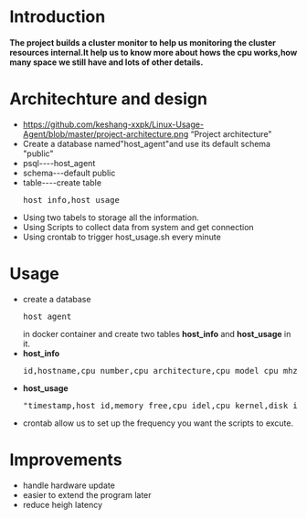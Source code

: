 # Introduction
#### The project builds a cluster monitor to help us monitoring the cluster resources internal.It help us to know more about hows the cpu works,how many space we still have and lots of other details.


# Architechture and design
- https://github.com/keshang-xxpk/Linux-Usage-Agent/blob/master/project-architecture.png   “Project architecture"
- Create a database named"host_agent"and use its default schema "public"
- psql----host_agent
- schema---default public
- table----create table<pre>host_info,host_usage</pre>
- Using two tabels to storage all the information.
- Using Scripts to collect data from system and get connection
- Using crontab  to trigger host_usage.sh every minute

# Usage
- create a database<pre>host_agent</pre> in docker container and create two tables **host_info** and **host_usage** in it.
- **host_info**  <pre>id,hostname,cpu_number,cpu_architecture,cpu_model_cpu_mhz,L2-cache,timestamp</pre>
- **host_usage**  <pre>"timestamp,host_id,memory_free,cpu_idel,cpu_kernel,disk_io,disk_available</pre>
- crontab allow us to set up the frequency you want the scripts to excute.

# Improvements
- handle hardware update
- easier to extend the program later
- reduce heigh latency
